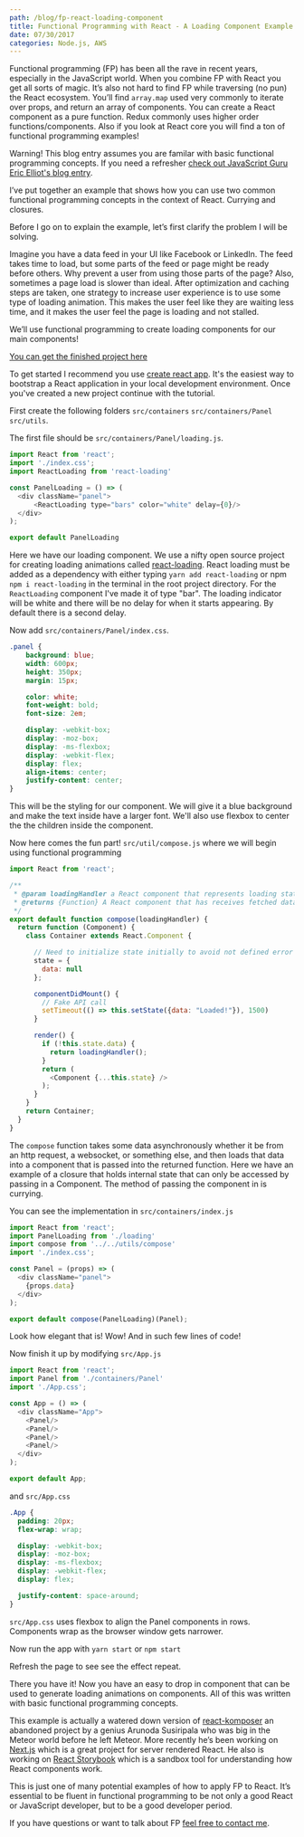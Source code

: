 ```yaml
---
path: /blog/fp-react-loading-component
title: Functional Programming with React - A Loading Component Example
date: 07/30/2017
categories: Node.js, AWS
---
```


Functional programming (FP) has been all the rave in recent years, especially in the JavaScript world. When you combine FP with React you get all sorts of magic. It’s also not hard to find FP while traversing (no pun) the React ecosystem. You’ll find `array.map` used very commonly to iterate over props, and return an array of components. You can create a React component as a pure function. Redux commonly uses higher order functions/components. Also if you look at React core you will find a ton of functional programming examples!

Warning! This blog entry assumes you are familar with basic functional programming concepts. If you need a refresher [check out JavaScript Guru Eric Elliot's blog entry](https://medium.com/javascript-scene/the-two-pillars-of-javascript-pt-2-functional-programming-a63aa53a41a4).

I’ve put together an example that shows how you can use two common functional programming concepts in the context of React. Currying and closures.

Before I go on to explain the example, let’s first clarify the problem I will be solving.

Imagine you have a data feed in your UI like Facebook or LinkedIn. The feed takes time to load, but some parts of the feed or page might be ready before others. Why prevent a user from using those parts of the page? Also, sometimes a page load is slower than ideal. After optimization and caching steps are taken, one strategy to increase user experience is to use some type of loading animation. This makes the user feel like they are waiting less time, and it makes the user feel the page is loading and not stalled.

We’ll use functional programming to create loading components for our main components!

[You can get the finished project here](https://github.com/danielbh/functional-programming-react-loading-component)

To get started I recommend you use [create react app](https://github.com/facebookincubator/create-react-app). It's the easiest way to bootstrap a React application in your local development environment. Once you've created a new project continue with the tutorial.

First create the following folders `src/containers` `src/containers/Panel` `src/utils`.

 The first file should be `src/containers/Panel/loading.js`.

```javascript
import React from 'react';
import './index.css';
import ReactLoading from 'react-loading'

const PanelLoading = () => (
  <div className="panel">
      <ReactLoading type="bars" color="white" delay={0}/>
  </div>
);

export default PanelLoading
```
Here we have our loading component. We use a nifty open source project for creating loading animations called [react-loading](https://github.com/fakiolinho/react-loading). React loading must be added as a dependency with either typing `yarn add react-loading` or npm `npm i react-loading` in the terminal in the root project directory. For the `ReactLoading` component I've made it of type "bar". The loading indicator will be white and there will be no delay for when it starts appearing. By default there is a second delay.


Now add `src/containers/Panel/index.css`.

```css
.panel {
    background: blue;
    width: 600px;
    height: 350px;
    margin: 15px;

    color: white;
    font-weight: bold;
    font-size: 2em;

    display: -webkit-box;
    display: -moz-box;
    display: -ms-flexbox;
    display: -webkit-flex;
    display: flex;
    align-items: center;
    justify-content: center;
}

```

This will be the styling for our component. We will give it a blue background and make the text inside have a larger font. We'll also use flexbox to center the the children inside the component.

Now here comes the fun part! `src/util/compose.js` where we will begin using functional programming

```javascript
import React from 'react';

/**
 * @param loadingHandler a React component that represents loading state
 * @returns {Function} A React component that has receives fetched data as props
 */
export default function compose(loadingHandler) {
  return function (Component) {
    class Container extends React.Component {

      // Need to initialize state initially to avoid not defined error
      state = {
        data: null
      };

      componentDidMount() {
        // Fake API call
        setTimeout(() => this.setState({data: "Loaded!"}), 1500)
      }

      render() {
        if (!this.state.data) {
          return loadingHandler();
        }
        return (
          <Component {...this.state} />
        );
      }
    }
    return Container;
  }
}
```
The `compose` function takes some data asynchronously whether it be from an http request, a websocket, or something else, and then loads that data into a component that is passed into the returned function. Here we have an example of a closure that holds internal state that can only be accessed by passing in a Component. The method of passing the component in is currying.

You can see the implementation in `src/containers/index.js`

```javascript
import React from 'react';
import PanelLoading from './loading'
import compose from '../../utils/compose'
import './index.css';

const Panel = (props) => (
  <div className="panel">
    {props.data}
  </div>
);

export default compose(PanelLoading)(Panel);
```

Look how elegant that is! Wow! And in such few lines of code!

Now finish it up by modifying `src/App.js`

```javascript
import React from 'react';
import Panel from './containers/Panel'
import './App.css';

const App = () => (
  <div className="App">
    <Panel/>
    <Panel/>
    <Panel/>
    <Panel/>
  </div>
);

export default App;
```

and `src/App.css`

```css
.App {
  padding: 20px;
  flex-wrap: wrap;

  display: -webkit-box;
  display: -moz-box;
  display: -ms-flexbox;
  display: -webkit-flex;
  display: flex;

  justify-content: space-around;
}
```
`src/App.css` uses flexbox to align the Panel components in rows. Components wrap as the browser window gets narrower.

Now run the app with `yarn start` or `npm start`

Refresh the page to see see the effect repeat.

There you have it! Now you have an easy to drop in component that can be used to generate loading animations on components. All of this was written with basic functional programming concepts.

This example is actually a watered down version of [react-komposer](https://github.com/arunoda/react-komposer) an abandoned project by a genius Arunoda Susiripala who was big in the Meteor world before he left Meteor. More recently he’s been working on [Next.js](https://github.com/zeit/next.js/) which is a great project for server rendered React. He also is working on [React Storybook](https://github.com/storybooks/storybook) which is a sandbox tool for understanding how React components work.

This is just one of many potential examples of how to apply FP to React. It’s essential to be fluent in functional programming to be not only a good React or JavaScript developer, but to be a good developer period.

If you have questions or want to talk about FP [feel free to contact me](/contact/).
